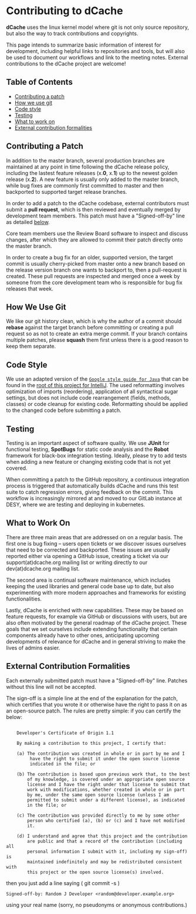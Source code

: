 Contributing to dCache
======

**dCache** uses the linux kernel model where git is not only source repository, but also the way to track contributions and copyrights.

This page intends to summarize basic information of interest for development, including helpful links to repositories and tools, but will also be used to document our workflows and link to the meeting notes. External contributions to the dCache project are welcome!

## Table of Contents

- [Contributing a patch](#contributing-a-patch)
- [How we use git](#how-we-use-git)
- [Code style](#code-style)
- [Testing](#testing)
- [What to work on](#what-to-work-on)
- [External contribution formalities](#external-contribution-formalities)


## Contributing a Patch

In addition to the master branch, several production branches are maintained at any point in time following the dCache release policy, including the lastest feature releases (x.**0**, x.**1**) up to the newest golden release (x.**2**). A new feature is usually only added to the master branch, while bug fixes are commonly first committed to master and then backported to supported target release branches.

In order to add a patch to the dCache codebase, external contributors must submit a **pull request**, which is then reviewed and eventually merged by development team members. This patch must have a "Signed-off-by" line as detailed [below](#external-contribution-formalities).

Core team members use the Review Board software to inspect and discuss changes, after which they are allowed to commit their patch directly onto the master branch.

In order to create a bug fix for an older, supported version, the target commit is usually cherry-picked from master onto a new branch based on the release version branch one wants to backport to, then a pull-request is created. These pull requests are inspected and merged once a week by someone from the core development team who is responsible for bug fix releases that week.

## How We Use Git

We like our git history clean, which is why the author of a commit should **rebase** against the target branch before committing or creating a pull request so as not to create an extra merge commit. If your branch contains multiple patches, please **squash** them first unless there is a good reason to keep them separate.

## Code Style

We use an adapted version of the [`Google style guide for Java`](https://github.com/google/styleguide) that can be found in the [root of this project for IntelliJ](https://github.com/dCache/dcache/blob/master/intellij-java-google-dcache-style.xml).
The used reformatting involves optimization of imports (reordering), application of all syntactical sugar settings, but does not include code rearrangement (fields, methods, classes) or code cleanup for existing code. Reformatting should be applied to the changed code before submitting a patch.

## Testing

Testing is an important aspect of software quality. We use **JUnit** for functional testing, **SpotBugs** for static code analysis and the **Robot** framework for black-box integration testing. Ideally, please try to add tests when adding a new feature or changing existing code that is not yet covered.

When committing a patch to the GitHub repository, a continuous integration process is triggered that automatically builds dCache and runs this test suite to catch regression errors, giving feedback on the commit. This workflow is increasingly mirrored at and moved to our GitLab instance at DESY, where we are testing and deploying in kubernetes.

## What to Work On

There are three main areas that are addressed on on a regular basis. The first one is bug fixing – users open tickets or we discover issues ourselves that need to be corrected and backported. These issues are usually reported either via opening a GitHub issue, creating a ticket via our support(at)dcache.org mailing list or writing directly to our dev(at)dcache.org mailing list.

The second area is continual software maintenance, which includes keeping the used libraries and general code base up to date, but also experimenting with more modern approaches and frameworks for existing functionalities.

Lastly, dCache is enriched with new capabilities. These may be based on feature requests, for example via GitHub or discussions with users, but are also often motivated by the general roadmap of the dCache project. These goals that we set ourselves include extending functionality that certain components already have to other ones, anticipating upcoming developments of relevance for dCache and in general striving to make the lives of admins easier.

## External Contribution Formalities

Each externally submitted patch must have a "Signed-off-by" line.  Patches without
this line will not be accepted.

The sign-off is a simple line at the end of the explanation for the
patch, which certifies that you wrote it or otherwise have the right to
pass it on as an open-source patch.  The rules are pretty simple: if you
can certify the below:
```

    Developer's Certificate of Origin 1.1

    By making a contribution to this project, I certify that:

    (a) The contribution was created in whole or in part by me and I
         have the right to submit it under the open source license
         indicated in the file; or

    (b) The contribution is based upon previous work that, to the best
        of my knowledge, is covered under an appropriate open source
        license and I have the right under that license to submit that
        work with modifications, whether created in whole or in part
        by me, under the same open source license (unless I am
        permitted to submit under a different license), as indicated
        in the file; or

    (c) The contribution was provided directly to me by some other
        person who certified (a), (b) or (c) and I have not modified
        it.

    (d) I understand and agree that this project and the contribution
        are public and that a record of the contribution (including all
        personal information I submit with it, including my sign-off) is
        maintained indefinitely and may be redistributed consistent with
        this project or the open source license(s) involved.

```
then you just add a line saying ( git commit -s )

    Signed-off-by: Random J Developer <random@developer.example.org>

using your real name (sorry, no pseudonyms or anonymous contributions.)
